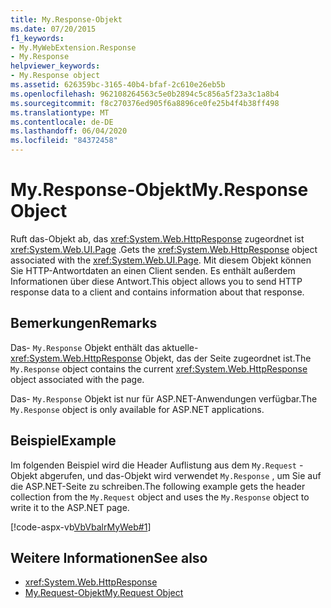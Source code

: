 ```yaml
---
title: My.Response-Objekt
ms.date: 07/20/2015
f1_keywords:
- My.MyWebExtension.Response
- My.Response
helpviewer_keywords:
- My.Response object
ms.assetid: 626359bc-3165-40b4-bfaf-2c610e26eb5b
ms.openlocfilehash: 962108264563c5e0b2894c5c856a5f23a3c1a8b4
ms.sourcegitcommit: f8c270376ed905f6a8896ce0fe25b4f4b38ff498
ms.translationtype: MT
ms.contentlocale: de-DE
ms.lasthandoff: 06/04/2020
ms.locfileid: "84372458"
---
```

# <a name="myresponse-object"></a><span data-ttu-id="c87b5-102">My.Response-Objekt</span><span class="sxs-lookup"><span data-stu-id="c87b5-102">My.Response Object</span></span>
<span data-ttu-id="c87b5-103">Ruft das-Objekt ab, das <xref:System.Web.HttpResponse> zugeordnet ist <xref:System.Web.UI.Page> .</span><span class="sxs-lookup"><span data-stu-id="c87b5-103">Gets the <xref:System.Web.HttpResponse> object associated with the <xref:System.Web.UI.Page>.</span></span> <span data-ttu-id="c87b5-104">Mit diesem Objekt können Sie HTTP-Antwortdaten an einen Client senden. Es enthält außerdem Informationen über diese Antwort.</span><span class="sxs-lookup"><span data-stu-id="c87b5-104">This object allows you to send HTTP response data to a client and contains information about that response.</span></span>  
  
## <a name="remarks"></a><span data-ttu-id="c87b5-105">Bemerkungen</span><span class="sxs-lookup"><span data-stu-id="c87b5-105">Remarks</span></span>  
 <span data-ttu-id="c87b5-106">Das- `My.Response` Objekt enthält das aktuelle- <xref:System.Web.HttpResponse> Objekt, das der Seite zugeordnet ist.</span><span class="sxs-lookup"><span data-stu-id="c87b5-106">The `My.Response` object contains the current <xref:System.Web.HttpResponse> object associated with the page.</span></span>  
  
 <span data-ttu-id="c87b5-107">Das- `My.Response` Objekt ist nur für ASP.NET-Anwendungen verfügbar.</span><span class="sxs-lookup"><span data-stu-id="c87b5-107">The `My.Response` object is only available for ASP.NET applications.</span></span>  
  
## <a name="example"></a><span data-ttu-id="c87b5-108">Beispiel</span><span class="sxs-lookup"><span data-stu-id="c87b5-108">Example</span></span>  
 <span data-ttu-id="c87b5-109">Im folgenden Beispiel wird die Header Auflistung aus dem `My.Request` -Objekt abgerufen, und das-Objekt wird verwendet `My.Response` , um Sie auf die ASP.NET-Seite zu schreiben.</span><span class="sxs-lookup"><span data-stu-id="c87b5-109">The following example gets the header collection from the `My.Request` object and uses the `My.Response` object to write it to the ASP.NET page.</span></span>  
  
 [!code-aspx-vb[VbVbalrMyWeb#1](~/samples/snippets/visualbasic/VS_Snippets_VBCSharp/VbVbalrMyWeb/VB/Default.aspx#1)]  
  
## <a name="see-also"></a><span data-ttu-id="c87b5-110">Weitere Informationen</span><span class="sxs-lookup"><span data-stu-id="c87b5-110">See also</span></span>

- <xref:System.Web.HttpResponse>
- [<span data-ttu-id="c87b5-111">My.Request-Objekt</span><span class="sxs-lookup"><span data-stu-id="c87b5-111">My.Request Object</span></span>](my-request-object.md)
